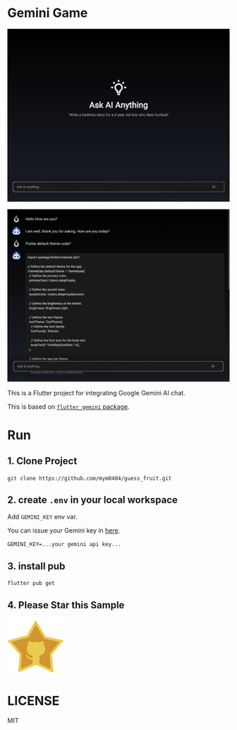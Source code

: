 # Gemini Game

![screenshot 1](https://raw.githubusercontent.com/mym0404/image-archive/master/202403242251823.webp)

![screenshot 2](https://raw.githubusercontent.com/mym0404/image-archive/master/202403242251172.webp)

This is a Flutter project for integrating Google Gemini AI chat.

This is based on [`flutter_gemini` package](https://pub.dev/packages/flutter_gemini).

# Run

## 1. Clone Project

```
git clone https://github.com/mym0404/guess_fruit.git
```

## 2. create `.env` in your local workspace

Add `GEMINI_KEY` env var.

You can issue your Gemini key in [here](https://ai.google.dev/).

```
GEMINI_KEY=...your gemini api key...
```

## 3. install pub

```
flutter pub get
```

## 4. Please Star this Sample

<img src="https://raw.githubusercontent.com/mym0404/image-archive/master/202403242246750.webp" width=128/>

# LICENSE

MIT
